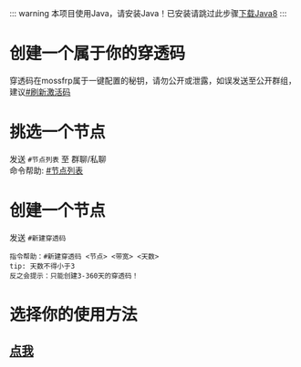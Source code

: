 ::: warning
本项目使用Java，请安装Java！已安装请跳过此步骤[下载Java8](https://www.java.com/zh-CN/download/manual.jsp)
:::
# 创建一个属于你的穿透码
穿透码在mossfrp属于一键配置的秘钥，请勿公开或泄露，如误发送至公开群组，建议[#刷新激活码](/bothelp/#更新穿透码)

# 挑选一个节点
发送 `#节点列表` 至 群聊/私聊 <br />
命令帮助: [#节点列表](/bothelp/#节点列表)

# 创建一个节点
发送 `#新建穿透码`
```
指令帮助：#新建穿透码 <节点> <带宽> <天数>
tip: 天数不得小于3
反之会提示：只能创建3-360天的穿透码！
```
# 选择你的使用方法
## [点我](/client/navigation.md)